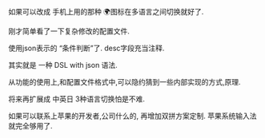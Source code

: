 如果可以改成 手机上用的那种 🌍图标在多语言之间切换就好了.

刚才简单看了一下复杂修改的配置文件.

使用json表示的 “条件判断”了. desc字段充当注释.

其实就是 一种 DSL with json 语法.

从功能的使用上,和配置文件格式中,可以隐约猜到一些内部实现的方式,原理.

将来再扩展成 中英日 3种语言切换怕是不难.

如果可以联系上苹果的开发者,公司什么的, 再增加双拼方案定制. 苹果系统输入法就完全够用了.

